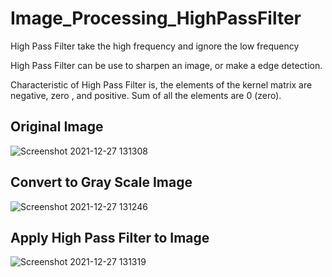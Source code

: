 # Image_Processing_HighPassFilter

High Pass Filter take the high frequency and ignore the low frequency

High Pass Filter can be use to sharpen an image, or make a edge detection.

Characteristic of High Pass Filter is, the elements of the kernel matrix are negative, zero , and positive. Sum of all the elements are 0 (zero).

## Original Image

![Screenshot 2021-12-27 131308](https://user-images.githubusercontent.com/91602612/147437338-9cf1478a-7b3c-40b0-b746-eb5c4636dbc5.png)

## Convert to Gray Scale Image

![Screenshot 2021-12-27 131246](https://user-images.githubusercontent.com/91602612/147437347-b6d9a582-55be-4815-814c-88a855602961.png)

## Apply High Pass Filter to Image

![Screenshot 2021-12-27 131319](https://user-images.githubusercontent.com/91602612/147437354-33ff61eb-d8c1-4dd9-b6bc-5685924d0a93.png)
 
